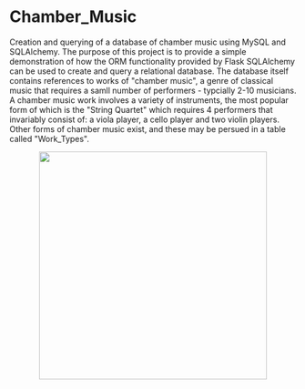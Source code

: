 # Chamber_Music
Creation and querying of a database of chamber music using MySQL and SQLAlchemy.
The purpose of this project is to provide a simple demonstration of how the ORM functionality provided by Flask SQLAlchemy can be used to create and query a relational database. The database itself contains references to works of "chamber music", a genre of classical music that requires a samll number of performers - typcially 2-10 musicians. A chamber music work involves a variety of instruments, the most popular form of which is the "String Quartet" which requires 4 performers that invariably consist of: a viola player, a cello player and two violin players. Other forms of chamber music exist, and these may be persued in a table called "Work_Types".

<p align="center">
    <img src="https://raw.githubusercontent.com/JerryGreenough/Chamber_Music/images/master/schubert_piano_trio" width="400" height="400">  
</p>
